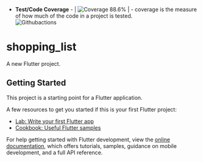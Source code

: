+ **Test/Code Coverage** -  | ![Coverage 88.6%](https://img.shields.io/endpoint?url=https://raw.githubusercontent.com/cicirello/jacoco-badge-generator/main/tests/80.json) | - coverage is the measure of how much of the code in a project is tested.  
![Githubactions](https://api.travis-ci.org/pixl8/sticker.svg?branch=stable)

# shopping_list

A new Flutter project.

## Getting Started

This project is a starting point for a Flutter application.

A few resources to get you started if this is your first Flutter project:

- [Lab: Write your first Flutter app](https://docs.flutter.dev/get-started/codelab)
- [Cookbook: Useful Flutter samples](https://docs.flutter.dev/cookbook)

For help getting started with Flutter development, view the
[online documentation](https://docs.flutter.dev/), which offers tutorials,
samples, guidance on mobile development, and a full API reference.
